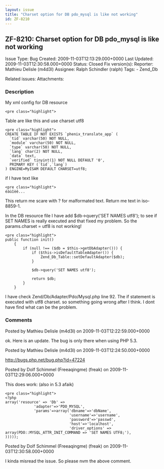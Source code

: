 ```yaml
---
layout: issue
title: "Charset option for DB pdo_mysql is like not working"
id: ZF-8210
---
```


ZF-8210: Charset option for DB pdo\_mysql is like not working
-------------------------------------------------------------

 Issue Type: Bug Created: 2009-11-03T12:13:29.000+0000 Last Updated: 2009-11-03T12:30:58.000+0000 Status: Closed Fix version(s): 
 Reporter:  Mathieu Delisle (m4d3l)  Assignee:  Ralph Schindler (ralph)  Tags: - Zend\_Db
 
 Related issues: 
 Attachments: 
### Description

My xml config for DB resource

 
    <pre class="highlight">


Table are like this and use charset utf8

 
    <pre class="highlight">
    CREATE TABLE IF NOT EXISTS `phenix_translate_app` (
      `tid` varchar(50) NOT NULL,
      `module` varchar(50) NOT NULL,
      `type` varchar(50) NOT NULL,
      `lang` char(2) NOT NULL,
      `data` text,
      `verified` tinyint(1) NOT NULL DEFAULT '0',
      PRIMARY KEY (`tid`,`lang`)
    ) ENGINE=MyISAM DEFAULT CHARSET=utf8;


if I have text like

 
    <pre class="highlight">
    éàùîèê...


This return me scare with ? for malformated text. Return me text in iso-8859-1.

In the DB resource file I have add $db->query('SET NAMES utf8'); to see if SET NAMES is really executed and that fixed my problem. So the params.charset = utf8 is not working!

 
    <pre class="highlight">
    public function init()
        {
            if (null !== ($db = $this->getDbAdapter())) {
                if ($this->isDefaultTableAdapter()) {
                    Zend_Db_Table::setDefaultAdapter($db);
                }
    
                $db->query('SET NAMES utf8');
    
                return $db;
            }
        }


I have check Zend/Db/Adapter/Pdo/Mysql.php line 92. The if statement is executed with utf8 charset. so something going wrong after I think. I dont have find what can be the problem.

 

 

### Comments

Posted by Mathieu Delisle (m4d3l) on 2009-11-03T12:22:59.000+0000

ok. Here is an update. The bug is only there when using PHP 5.3.

 

 

Posted by Mathieu Delisle (m4d3l) on 2009-11-03T12:24:50.000+0000

<http://bugs.php.net/bug.php?id=47224>

 

 

Posted by Dolf Schimmel (Freeaqingme) (freak) on 2009-11-03T12:29:06.000+0000

This does work: (also in 5.3 afaik)

 
    <pre class="highlight">
    <?php
    array('resource' => 'Db' =>
                 'adapter'=>'PDO_MYSQL',
                 'params'=>array('dbname'=>'dbName',
                                 'username'=>'username',
                                 'password'=>'passwd',
                                 'host'=>'localhost',
                                 'driver_options' => array(PDO::MYSQL_ATTR_INIT_COMMAND => 'SET NAMES UTF8;'),
    )))));


 

 

Posted by Dolf Schimmel (Freeaqingme) (freak) on 2009-11-03T12:30:58.000+0000

I kinda misread the issue. So please nvm the above comment.

 

 